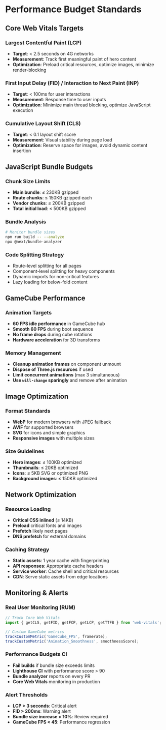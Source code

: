 # Performance Budget Standards

## Core Web Vitals Targets

### Largest Contentful Paint (LCP)

- **Target**: < 2.5 seconds on 4G networks
- **Measurement**: Track first meaningful paint of hero content
- **Optimization**: Preload critical resources, optimize images, minimize render-blocking

### First Input Delay (FID) / Interaction to Next Paint (INP)

- **Target**: < 100ms for user interactions
- **Measurement**: Response time to user inputs
- **Optimization**: Minimize main thread blocking, optimize JavaScript execution

### Cumulative Layout Shift (CLS)

- **Target**: < 0.1 layout shift score
- **Measurement**: Visual stability during page load
- **Optimization**: Reserve space for images, avoid dynamic content insertion

## JavaScript Bundle Budgets

### Chunk Size Limits

- **Main bundle**: ≤ 230KB gzipped
- **Route chunks**: ≤ 150KB gzipped each
- **Vendor chunks**: ≤ 200KB gzipped
- **Total initial load**: ≤ 500KB gzipped

### Bundle Analysis

```bash
# Monitor bundle sizes
npm run build -- --analyze
npx @next/bundle-analyzer
```

### Code Splitting Strategy

- Route-level splitting for all pages
- Component-level splitting for heavy components
- Dynamic imports for non-critical features
- Lazy loading for below-fold content

## GameCube Performance

### Animation Targets

- **60 FPS idle performance** in GameCube hub
- **Smooth 60 FPS** during boot sequence
- **No frame drops** during cube rotations
- **Hardware acceleration** for 3D transforms

### Memory Management

- **Cleanup animation frames** on component unmount
- **Dispose of Three.js resources** if used
- **Limit concurrent animations** (max 3 simultaneous)
- **Use `will-change` sparingly** and remove after animation

## Image Optimization

### Format Standards

- **WebP** for modern browsers with JPEG fallback
- **AVIF** for supported browsers
- **SVG** for icons and simple graphics
- **Responsive images** with multiple sizes

### Size Guidelines

- **Hero images**: ≤ 100KB optimized
- **Thumbnails**: ≤ 20KB optimized
- **Icons**: ≤ 5KB SVG or optimized PNG
- **Background images**: ≤ 150KB optimized

## Network Optimization

### Resource Loading

- **Critical CSS inlined** (≤ 14KB)
- **Preload** critical fonts and images
- **Prefetch** likely next pages
- **DNS prefetch** for external domains

### Caching Strategy

- **Static assets**: 1 year cache with fingerprinting
- **API responses**: Appropriate cache headers
- **Service worker**: Cache shell and critical resources
- **CDN**: Serve static assets from edge locations

## Monitoring & Alerts

### Real User Monitoring (RUM)

```typescript
// Track Core Web Vitals
import { getCLS, getFID, getFCP, getLCP, getTTFB } from 'web-vitals';

// Custom GameCube metrics
trackCustomMetric('GameCube_FPS', framerate);
trackCustomMetric('Animation_Smoothness', smoothnessScore);
```

### Performance Budgets CI

- **Fail builds** if bundle size exceeds limits
- **Lighthouse CI** with performance score > 90
- **Bundle analyzer** reports on every PR
- **Core Web Vitals** monitoring in production

### Alert Thresholds

- **LCP > 3 seconds**: Critical alert
- **FID > 200ms**: Warning alert
- **Bundle size increase > 10%**: Review required
- **GameCube FPS < 45**: Performance regression
